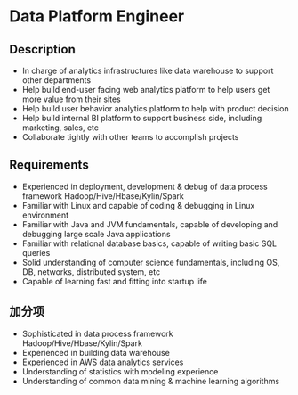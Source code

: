 # Data Platform Engineer

## Description

- In charge of analytics infrastructures like data warehouse to support other departments
- Help build end-user facing web analytics platform to help users get more value from their sites
- Help build user behavior analytics platform to help with product decision
- Help build internal BI platform to support business side, including marketing, sales, etc
- Collaborate tightly with other teams to accomplish projects

## Requirements

- Experienced in deployment, development & debug of data process framework Hadoop/Hive/Hbase/Kylin/Spark
- Familiar with Linux and capable of coding & debugging in Linux environment
- Familiar with Java and JVM fundamentals, capable of developing and debugging large scale Java applications
- Familiar with relational database basics, capable of writing basic SQL queries
- Solid understanding of computer science fundamentals, including OS, DB, networks, distributed system, etc
- Capable of learning fast and fitting into startup life

## 加分项

- Sophisticated in data process framework Hadoop/Hive/Hbase/Kylin/Spark
- Experienced in building data warehouse
- Experienced in AWS data analytics services
- Understanding of statistics with modeling experience
- Understanding of common data mining & machine learning algorithms
